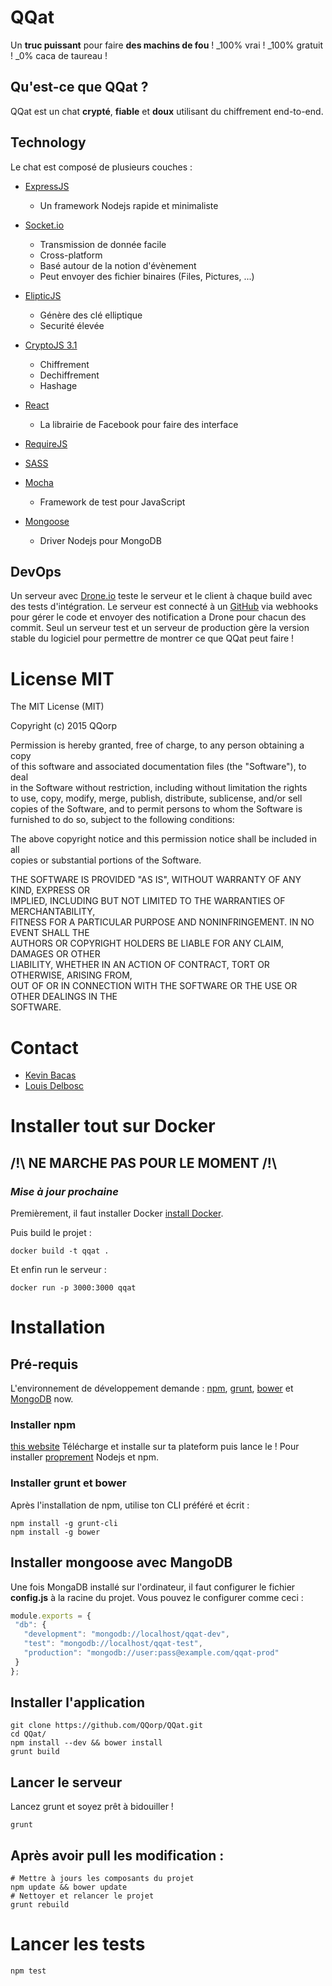 # QQat
Un **truc puissant** pour faire **des machins de fou** ! _100% vrai ! _100% gratuit ! _0% caca de taureau !

## Qu'est-ce que QQat ?
QQat est un chat **crypté**, **fiable** et **doux** utilisant du chiffrement end-to-end.

## Technology
Le chat est composé de plusieurs couches :
- [ExpressJS](http://expressjs.com/)
  - Un framework Nodejs rapide et minimaliste

- [Socket.io](http://socket.io/)
  - Transmission de donnée facile
  - Cross-platform
  - Basé autour de la notion d'évènement
  - Peut envoyer des fichier binaires (Files, Pictures, ...)

- [ElipticJS](https://github.com/indutny/elliptic)
  - Génère des clé elliptique
  - Securité élevée

- [CryptoJS 3.1](https://code.google.com/p/crypto-js/)
  - Chiffrement
  - Dechiffrement
  - Hashage

- [React](https://facebook.github.io/react/)
  - La librairie de Facebook pour faire des interface

- [RequireJS](http://requirejs.org/)
- [SASS](http://sass-lang.com/)
- [Mocha](http://mochajs.org/)
  - Framework de test pour JavaScript

- [Mongoose](http://mongoosejs.com/)
  - Driver Nodejs pour MongoDB

## DevOps
Un serveur avec [Drone.io](drone.io) teste le serveur et le client à chaque build avec des tests d'intégration. Le serveur est connecté à un [GitHub](https://github.com/) via webhooks pour gérer le code et envoyer des notification a Drone pour chacun des commit. Seul un serveur test et un serveur de production gère la version stable du logiciel pour permettre de montrer ce que QQat peut faire !

# License MIT
The MIT License (MIT)

Copyright (c) 2015 QQorp

Permission is hereby granted, free of charge, to any person obtaining a copy<br>of this software and associated documentation files (the "Software"), to deal<br>in the Software without restriction, including without limitation the rights<br>to use, copy, modify, merge, publish, distribute, sublicense, and/or sell<br>copies of the Software, and to permit persons to whom the Software is<br>furnished to do so, subject to the following conditions:

The above copyright notice and this permission notice shall be included in all<br>copies or substantial portions of the Software.

THE SOFTWARE IS PROVIDED "AS IS", WITHOUT WARRANTY OF ANY KIND, EXPRESS OR<br>IMPLIED, INCLUDING BUT NOT LIMITED TO THE WARRANTIES OF MERCHANTABILITY,<br>FITNESS FOR A PARTICULAR PURPOSE AND NONINFRINGEMENT. IN NO EVENT SHALL THE<br>AUTHORS OR COPYRIGHT HOLDERS BE LIABLE FOR ANY CLAIM, DAMAGES OR OTHER<br>LIABILITY, WHETHER IN AN ACTION OF CONTRACT, TORT OR OTHERWISE, ARISING FROM,<br>OUT OF OR IN CONNECTION WITH THE SOFTWARE OR THE USE OR OTHER DEALINGS IN THE<br>SOFTWARE.

# Contact
- [Kevin Bacas](https://github.com/KevinBacas)
- [Louis Delbosc](https://github.com/LouisDelbosc)

# Installer tout sur Docker
## /!\ **NE MARCHE PAS POUR LE MOMENT** /!\
### *Mise à jour prochaine*
Premièrement, il faut installer Docker [install Docker](https://docs.docker.com/installation/).

Puis build le projet :

```shell
docker build -t qqat .
```

Et enfin run le serveur :

```shell
docker run -p 3000:3000 qqat
```

# Installation
## Pré-requis
L'environnement de développement demande : [npm](https://www.npmjs.com/), [grunt](http://gruntjs.com/), [bower](http://bower.io/) et [MongoDB](https://www.mongodb.org/) now.

### Installer npm
[this website](https://nodejs.org/download/) Télécharge et installe sur ta plateform puis lance le !
Pour installer [proprement](https://www.joyent.com/blog/installing-node-and-npm/) Nodejs et npm.

### Installer grunt et bower
Après l'installation de npm, utilise ton CLI préféré et écrit :

```shell
npm install -g grunt-cli
npm install -g bower
```

## Installer mongoose avec MangoDB
Une fois MongaDB installé sur l'ordinateur, il faut configurer le fichier **config.js** à la racine du projet. Vous pouvez le configurer comme ceci :

```javascript
module.exports = {
 "db": {
   "development": "mongodb://localhost/qqat-dev",
   "test": "mongodb://localhost/qqat-test",
   "production": "mongodb://user:pass@example.com/qqat-prod"
 }
};
```

## Installer l'application

```shell
git clone https://github.com/QQorp/QQat.git
cd QQat/
npm install --dev && bower install
grunt build
```

## Lancer le serveur
Lancez grunt et soyez prêt à bidouiller !

```shell
grunt
```

## Après avoir pull les modification :

```shell
# Mettre à jours les composants du projet
npm update && bower update
# Nettoyer et relancer le projet
grunt rebuild
```

# Lancer les tests

```shell
npm test
```
